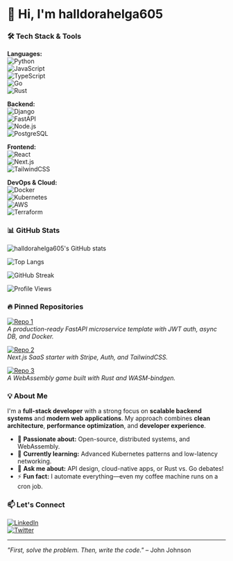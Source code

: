 # 👋 Hi, I'm halldorahelga605  

### 🛠️ Tech Stack & Tools  

**Languages:**  
![Python](https://img.shields.io/badge/Python-3776AB?style=flat&logo=python&logoColor=white)  
![JavaScript](https://img.shields.io/badge/JavaScript-F7DF1E?style=flat&logo=javascript&logoColor=black)  
![TypeScript](https://img.shields.io/badge/TypeScript-3178C6?style=flat&logo=typescript&logoColor=white)  
![Go](https://img.shields.io/badge/Go-00ADD8?style=flat&logo=go&logoColor=white)  
![Rust](https://img.shields.io/badge/Rust-000000?style=flat&logo=rust&logoColor=white)  

**Backend:**  
![Django](https://img.shields.io/badge/Django-092E20?style=flat&logo=django&logoColor=white)  
![FastAPI](https://img.shields.io/badge/FastAPI-009688?style=flat&logo=fastapi&logoColor=white)  
![Node.js](https://img.shields.io/badge/Node.js-339933?style=flat&logo=node.js&logoColor=white)  
![PostgreSQL](https://img.shields.io/badge/PostgreSQL-4169E1?style=flat&logo=postgresql&logoColor=white)  

**Frontend:**  
![React](https://img.shields.io/badge/React-61DAFB?style=flat&logo=react&logoColor=black)  
![Next.js](https://img.shields.io/badge/Next.js-000000?style=flat&logo=next.js&logoColor=white)  
![TailwindCSS](https://img.shields.io/badge/Tailwind_CSS-06B6D4?style=flat&logo=tailwind-css&logoColor=white)  

**DevOps & Cloud:**  
![Docker](https://img.shields.io/badge/Docker-2496ED?style=flat&logo=docker&logoColor=white)  
![Kubernetes](https://img.shields.io/badge/Kubernetes-326CE5?style=flat&logo=kubernetes&logoColor=white)  
![AWS](https://img.shields.io/badge/AWS-232F3E?style=flat&logo=amazon-aws&logoColor=white)  
![Terraform](https://img.shields.io/badge/Terraform-7B42BC?style=flat&logo=terraform&logoColor=white)  

### 📊 GitHub Stats  

![halldorahelga605's GitHub stats](https://github-readme-stats.vercel.app/api?username=halldorahelga605&show_icons=true&theme=radical)  

![Top Langs](https://github-readme-stats.vercel.app/api/top-langs/?username=halldorahelga605&layout=compact&theme=radical)  

![GitHub Streak](https://github-readme-streak-stats.herokuapp.com/?user=halldorahelga605&theme=radical)  

![Profile Views](https://komarev.com/ghpvc/?username=halldorahelga605&color=blueviolet)  

### 🔥 Pinned Repositories  

[![Repo 1](https://github-readme-stats.vercel.app/api/pin/?username=halldorahelga605&repo=fastapi-microservice-template&theme=radical)](https://github.com/halldorahelga605/fastapi-microservice-template)  
*A production-ready FastAPI microservice template with JWT auth, async DB, and Docker.*  

[![Repo 2](https://github-readme-stats.vercel.app/api/pin/?username=halldorahelga605&repo=nextjs-saas-boilerplate&theme=radical)](https://github.com/halldorahelga605/nextjs-saas-boilerplate)  
*Next.js SaaS starter with Stripe, Auth, and TailwindCSS.*  

[![Repo 3](https://github-readme-stats.vercel.app/api/pin/?username=halldorahelga605&repo=rust-webassembly-game&theme=radical)](https://github.com/halldorahelga605/rust-webassembly-game)  
*A WebAssembly game built with Rust and WASM-bindgen.*  

### 💡 About Me  

I'm a **full-stack developer** with a strong focus on **scalable backend systems** and **modern web applications**. My approach combines **clean architecture**, **performance optimization**, and **developer experience**.  

- 🚀 **Passionate about:** Open-source, distributed systems, and WebAssembly.  
- 🌱 **Currently learning:** Advanced Kubernetes patterns and low-latency networking.  
- 💬 **Ask me about:** API design, cloud-native apps, or Rust vs. Go debates!  
- ⚡ **Fun fact:** I automate everything—even my coffee machine runs on a cron job.  

### 📫 Let's Connect  

[![LinkedIn](https://img.shields.io/badge/LinkedIn-0077B5?style=flat&logo=linkedin&logoColor=white)](https://linkedin.com/in/halldorahelga605)  
[![Twitter](https://img.shields.io/badge/Twitter-1DA1F2?style=flat&logo=twitter&logoColor=white)](https://twitter.com/halldorahelga605)  

---  
*"First, solve the problem. Then, write the code."* – John Johnson
